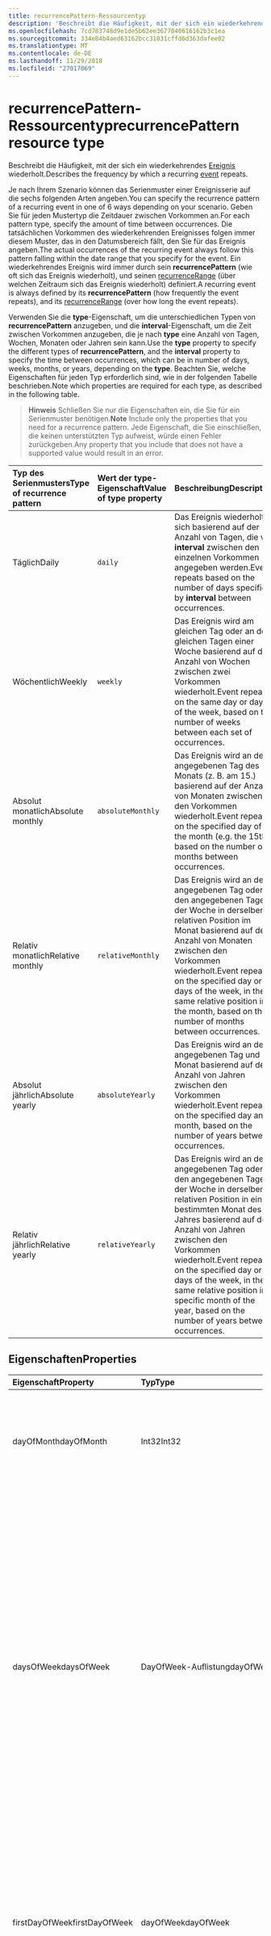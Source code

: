 ```yaml
---
title: recurrencePattern-Ressourcentyp
description: 'Beschreibt die Häufigkeit, mit der sich ein wiederkehrendes Ereignis wiederholt. '
ms.openlocfilehash: 7cd783748d9e1de5b62ee3677040616162b3c1ea
ms.sourcegitcommit: 334e84b4aed63162bcc31831cffd6d363dafee02
ms.translationtype: MT
ms.contentlocale: de-DE
ms.lasthandoff: 11/29/2018
ms.locfileid: "27017069"
---
```

# <a name="recurrencepattern-resource-type"></a><span data-ttu-id="de213-103">recurrencePattern-Ressourcentyp</span><span class="sxs-lookup"><span data-stu-id="de213-103">recurrencePattern resource type</span></span>

<span data-ttu-id="de213-104">Beschreibt die Häufigkeit, mit der sich ein wiederkehrendes [Ereignis](event.md) wiederholt.</span><span class="sxs-lookup"><span data-stu-id="de213-104">Describes the frequency by which a recurring [event](event.md) repeats.</span></span> 

<span data-ttu-id="de213-105">Je nach Ihrem Szenario können das Serienmuster einer Ereignisserie auf die sechs folgenden Arten angeben.</span><span class="sxs-lookup"><span data-stu-id="de213-105">You can specify the recurrence pattern of a recurring event in one of 6 ways depending on your scenario.</span></span> <span data-ttu-id="de213-106">Geben Sie für jeden Mustertyp die Zeitdauer zwischen Vorkommen an.</span><span class="sxs-lookup"><span data-stu-id="de213-106">For each pattern type, specify the amount of time between occurrences.</span></span> <span data-ttu-id="de213-107">Die tatsächlichen Vorkommen des wiederkehrenden Ereignisses folgen immer diesem Muster, das in den Datumsbereich fällt, den Sie für das Ereignis angeben.</span><span class="sxs-lookup"><span data-stu-id="de213-107">The actual occurrences of the recurring event always follow this pattern falling within the date range that you specify for the event.</span></span> <span data-ttu-id="de213-108">Ein wiederkehrendes Ereignis wird immer durch sein **recurrencePattern** (wie oft sich das Ereignis wiederholt), und seinen [recurrenceRange](recurrencerange.md) (über welchen Zeitraum sich das Ereignis wiederholt) definiert.</span><span class="sxs-lookup"><span data-stu-id="de213-108">A recurring event is always defined by its **recurrencePattern** (how frequently the event repeats), and its [recurrenceRange](recurrencerange.md) (over how long the event repeats).</span></span>

<span data-ttu-id="de213-109">Verwenden Sie die **type**-Eigenschaft, um die unterschiedlichen Typen von **recurrencePattern** anzugeben, und die **interval**-Eigenschaft, um die Zeit zwischen Vorkommen anzugeben, die je nach **type** eine Anzahl von Tagen, Wochen, Monaten oder Jahren sein kann.</span><span class="sxs-lookup"><span data-stu-id="de213-109">Use the **type** property to specify the different types of **recurrencePattern**, and the **interval** property to specify the time between occurrences, which can be in number of days, weeks, months, or years, depending on the **type**.</span></span> <span data-ttu-id="de213-110">Beachten Sie, welche Eigenschaften für jeden Typ erforderlich sind, wie in der folgenden Tabelle beschrieben.</span><span class="sxs-lookup"><span data-stu-id="de213-110">Note which properties are required for each type, as described in the following table.</span></span>

> <span data-ttu-id="de213-111">**Hinweis** Schließen Sie nur die Eigenschaften ein, die Sie für ein Serienmuster benötigen.</span><span class="sxs-lookup"><span data-stu-id="de213-111">**Note** Include only the properties that you need for a recurrence pattern.</span></span> <span data-ttu-id="de213-112">Jede Eigenschaft, die Sie einschließen, die keinen unterstützten Typ aufweist, würde einen Fehler zurückgeben.</span><span class="sxs-lookup"><span data-stu-id="de213-112">Any property that you include that does not have a supported value would result in an error.</span></span>

| <span data-ttu-id="de213-113">Typ des Serienmusters</span><span class="sxs-lookup"><span data-stu-id="de213-113">Type of recurrence pattern</span></span> | <span data-ttu-id="de213-114">Wert der type-Eigenschaft</span><span class="sxs-lookup"><span data-stu-id="de213-114">Value of type property</span></span> | <span data-ttu-id="de213-115">Beschreibung</span><span class="sxs-lookup"><span data-stu-id="de213-115">Description</span></span> | <span data-ttu-id="de213-116">Beispiel</span><span class="sxs-lookup"><span data-stu-id="de213-116">Example</span></span> | <span data-ttu-id="de213-117">Erforderliche Eigenschaften</span><span class="sxs-lookup"><span data-stu-id="de213-117">Required properties</span></span> |
|:---------------|:--------|:--------|:--------|:----------|
| <span data-ttu-id="de213-118">Täglich</span><span class="sxs-lookup"><span data-stu-id="de213-118">Daily</span></span> | `daily` | <span data-ttu-id="de213-119">Das Ereignis wiederholt sich basierend auf der Anzahl von Tagen, die von **interval** zwischen den einzelnen Vorkommen angegeben werden.</span><span class="sxs-lookup"><span data-stu-id="de213-119">Event repeats based on the number of days specified by **interval** between occurrences.</span></span> | <span data-ttu-id="de213-120">Ereignis alle 3 Tage wiederholen</span><span class="sxs-lookup"><span data-stu-id="de213-120">Repeat event every 3 days.</span></span> | <span data-ttu-id="de213-121">**type**, **interval**</span><span class="sxs-lookup"><span data-stu-id="de213-121">**type**, **interval**</span></span> |
| <span data-ttu-id="de213-122">Wöchentlich</span><span class="sxs-lookup"><span data-stu-id="de213-122">Weekly</span></span> | `weekly` | <span data-ttu-id="de213-123">Das Ereignis wird am gleichen Tag oder an den gleichen Tagen einer Woche basierend auf der Anzahl von Wochen zwischen zwei Vorkommen wiederholt.</span><span class="sxs-lookup"><span data-stu-id="de213-123">Event repeats on the same day or days of the week, based on the number of weeks between each set of occurrences.</span></span> | <span data-ttu-id="de213-124">Ereignis jeden Montag und Dienstag wiederholen</span><span class="sxs-lookup"><span data-stu-id="de213-124">Repeat event Monday and Tuesday of every other week.</span></span> | <span data-ttu-id="de213-125">**type**, **interval**, **daysOfWeek**, **firstDayOfWeek**</span><span class="sxs-lookup"><span data-stu-id="de213-125">**type**, **interval**, **daysOfWeek**, **firstDayOfWeek**</span></span> |
| <span data-ttu-id="de213-126">Absolut monatlich</span><span class="sxs-lookup"><span data-stu-id="de213-126">Absolute monthly</span></span> | `absoluteMonthly` | <span data-ttu-id="de213-127">Das Ereignis wird an dem angegebenen Tag des Monats (z. B. am 15.) basierend auf der Anzahl von Monaten zwischen den Vorkommen wiederholt.</span><span class="sxs-lookup"><span data-stu-id="de213-127">Event repeats on the specified day of the month (e.g. the 15th), based on the number of months between occurrences.</span></span> | <span data-ttu-id="de213-128">Ereignis vierteljährlich (alle 3 Monate) am 15. wiederholen</span><span class="sxs-lookup"><span data-stu-id="de213-128">Repeat event quarterly (every 3 months) on the 15th.</span></span> | <span data-ttu-id="de213-129">**type**, **interval**, **dayOfMonth**</span><span class="sxs-lookup"><span data-stu-id="de213-129">**type**, **interval**, **dayOfMonth**</span></span> |
| <span data-ttu-id="de213-130">Relativ monatlich</span><span class="sxs-lookup"><span data-stu-id="de213-130">Relative monthly</span></span> | `relativeMonthly` | <span data-ttu-id="de213-131">Das Ereignis wird an dem angegebenen Tag oder an den angegebenen Tagen der Woche in derselben relativen Position im Monat basierend auf der Anzahl von Monaten zwischen den Vorkommen wiederholt.</span><span class="sxs-lookup"><span data-stu-id="de213-131">Event repeats on the specified day or days of the week, in the same relative position in the month, based on the number of months between occurrences.</span></span> | <span data-ttu-id="de213-132">Ereignis am zweiten Donnerstag oder Freitag alle drei Monate wiederholen</span><span class="sxs-lookup"><span data-stu-id="de213-132">Repeat event on the second Thursday or Friday every three months.</span></span> | <span data-ttu-id="de213-133">**type**, **interval**, **daysOfWeek**</span><span class="sxs-lookup"><span data-stu-id="de213-133">**type**, **interval**, **daysOfWeek**</span></span> |
| <span data-ttu-id="de213-134">Absolut jährlich</span><span class="sxs-lookup"><span data-stu-id="de213-134">Absolute yearly</span></span> | `absoluteYearly` | <span data-ttu-id="de213-135">Das Ereignis wird an dem angegebenen Tag und Monat basierend auf der Anzahl von Jahren zwischen den Vorkommen wiederholt.</span><span class="sxs-lookup"><span data-stu-id="de213-135">Event repeats on the specified day and month, based on the number of years between occurrences.</span></span> | <span data-ttu-id="de213-136">Ereignis am 15. März alle 3 Jahre wiederholen</span><span class="sxs-lookup"><span data-stu-id="de213-136">Repeat event on the 15th of March every 3 years.</span></span> | <span data-ttu-id="de213-137">**type**, **interval**, **dayOfMonth**, **month**</span><span class="sxs-lookup"><span data-stu-id="de213-137">**type**, **interval**, **dayOfMonth**, **month**</span></span> |
| <span data-ttu-id="de213-138">Relativ jährlich</span><span class="sxs-lookup"><span data-stu-id="de213-138">Relative yearly</span></span> | `relativeYearly` | <span data-ttu-id="de213-139">Das Ereignis wird an dem angegebenen Tag oder an den angegebenen Tagen der Woche in derselben relativen Position in einem bestimmten Monat des Jahres basierend auf der Anzahl von Jahren zwischen den Vorkommen wiederholt.</span><span class="sxs-lookup"><span data-stu-id="de213-139">Event repeats on the specified day or days of the week, in the same relative position in a specific month of the year, based on the number of years between occurrences.</span></span> | <span data-ttu-id="de213-140">Ereignis am zweiten Donnerstag oder Freitag jeden November alle 3 Jahre wiederholen</span><span class="sxs-lookup"><span data-stu-id="de213-140">Repeat event on the second Thursday or Friday of every November every 3 years.</span></span> | <span data-ttu-id="de213-141">**type**, **interval**, **daysOfWeek**, **month**</span><span class="sxs-lookup"><span data-stu-id="de213-141">**type**, **interval**, **daysOfWeek**, **month**</span></span> |


## <a name="properties"></a><span data-ttu-id="de213-142">Eigenschaften</span><span class="sxs-lookup"><span data-stu-id="de213-142">Properties</span></span>
| <span data-ttu-id="de213-143">Eigenschaft</span><span class="sxs-lookup"><span data-stu-id="de213-143">Property</span></span>     | <span data-ttu-id="de213-144">Typ</span><span class="sxs-lookup"><span data-stu-id="de213-144">Type</span></span>   |<span data-ttu-id="de213-145">Beschreibung</span><span class="sxs-lookup"><span data-stu-id="de213-145">Description</span></span>|
|:---------------|:--------|:----------|
|<span data-ttu-id="de213-146">dayOfMonth</span><span class="sxs-lookup"><span data-stu-id="de213-146">dayOfMonth</span></span>|<span data-ttu-id="de213-147">Int32</span><span class="sxs-lookup"><span data-stu-id="de213-147">Int32</span></span>|<span data-ttu-id="de213-148">Der Tag des Monats, an dem das Ereignis stattfindet.</span><span class="sxs-lookup"><span data-stu-id="de213-148">The day of the month on which the event occurs.</span></span> <span data-ttu-id="de213-149">Erforderlich, wenn **type** `absoluteMonthly` oder `absoluteYearly` ist.</span><span class="sxs-lookup"><span data-stu-id="de213-149">Required if **type** is `absoluteMonthly` or `absoluteYearly`.</span></span> |
|<span data-ttu-id="de213-150">daysOfWeek</span><span class="sxs-lookup"><span data-stu-id="de213-150">daysOfWeek</span></span>|<span data-ttu-id="de213-151">DayOfWeek-Auflistung</span><span class="sxs-lookup"><span data-stu-id="de213-151">dayOfWeek collection</span></span>|<span data-ttu-id="de213-152">Eine Auflistung der Tage der Woche, an denen das Ereignis stattfindet.</span><span class="sxs-lookup"><span data-stu-id="de213-152">A collection of the days of the week on which the event occurs.</span></span> <span data-ttu-id="de213-153">Die möglichen Werte sind: `sunday`, `monday`, `tuesday`, `wednesday`, `thursday`, `friday`, `saturday`.</span><span class="sxs-lookup"><span data-stu-id="de213-153">The possible values are: `sunday`, `monday`, `tuesday`, `wednesday`, `thursday`, `friday`, `saturday`.</span></span> <br><span data-ttu-id="de213-154">Wenn **type** `relativeMonthly` oder `relativeYearly` ist und **daysOfWeek** mehr als einen Tag angibt, fällt das Ereignis auf den ersten Tag, der dem Muster entspricht.</span><span class="sxs-lookup"><span data-stu-id="de213-154">If **type** is `relativeMonthly` or `relativeYearly`, and **daysOfWeek** specifies more than one day, the event falls on the first day that satisfies the pattern.</span></span> <br> <span data-ttu-id="de213-155">Erforderlich, wenn **type** `weekly`, `relativeMonthly` oder `relativeYearly` ist.</span><span class="sxs-lookup"><span data-stu-id="de213-155">Required if **type** is `weekly`, `relativeMonthly`, or `relativeYearly`.</span></span>|
|<span data-ttu-id="de213-156">firstDayOfWeek</span><span class="sxs-lookup"><span data-stu-id="de213-156">firstDayOfWeek</span></span>|<span data-ttu-id="de213-157">dayOfWeek</span><span class="sxs-lookup"><span data-stu-id="de213-157">dayOfWeek</span></span>|<span data-ttu-id="de213-158">Der erste Tag der Woche.</span><span class="sxs-lookup"><span data-stu-id="de213-158">The first day of the week.</span></span> <span data-ttu-id="de213-159">Die möglichen Werte sind: `sunday`, `monday`, `tuesday`, `wednesday`, `thursday`, `friday`, `saturday`.</span><span class="sxs-lookup"><span data-stu-id="de213-159">The possible values are: `sunday`, `monday`, `tuesday`, `wednesday`, `thursday`, `friday`, `saturday`.</span></span> <span data-ttu-id="de213-160">Der Standardwert lautet `sunday`.</span><span class="sxs-lookup"><span data-stu-id="de213-160">Default is `sunday`.</span></span> <span data-ttu-id="de213-161">Erforderlich, wenn **type** `weekly` ist.</span><span class="sxs-lookup"><span data-stu-id="de213-161">Required if **type** is `weekly`.</span></span> |
|<span data-ttu-id="de213-162">Index</span><span class="sxs-lookup"><span data-stu-id="de213-162">index</span></span>|<span data-ttu-id="de213-163">weekIndex</span><span class="sxs-lookup"><span data-stu-id="de213-163">weekIndex</span></span>|<span data-ttu-id="de213-164">Gibt an, in welcher Instanz der zulässigen Tage, die unter **daysOfsWeek** angegeben sind, das Ereignis eintritt, ausgehend von der ersten Instanz des Monats gezählt.</span><span class="sxs-lookup"><span data-stu-id="de213-164">Specifies on which instance of the allowed days specified in **daysOfsWeek** the event occurs, counted from the first instance in the month.</span></span> <span data-ttu-id="de213-165">Die möglichen Werte sind: `first`, `second`, `third`, `fourth`, `last`.</span><span class="sxs-lookup"><span data-stu-id="de213-165">The possible values are: `first`, `second`, `third`, `fourth`, `last`.</span></span> <span data-ttu-id="de213-166">Der Standardwert lautet `first`.</span><span class="sxs-lookup"><span data-stu-id="de213-166">Default is `first`.</span></span> <span data-ttu-id="de213-167">Optional; wird verwendet, wenn **type** `relativeMonthly` oder `relativeYearly` ist.</span><span class="sxs-lookup"><span data-stu-id="de213-167">Optional and used if **type** is `relativeMonthly` or `relativeYearly`.</span></span> |
|<span data-ttu-id="de213-168">Intervall</span><span class="sxs-lookup"><span data-stu-id="de213-168">interval</span></span>|<span data-ttu-id="de213-169">Int32</span><span class="sxs-lookup"><span data-stu-id="de213-169">Int32</span></span>|<span data-ttu-id="de213-170">Die Anzahl von Einheiten zwischen den Vorkommen, wobei Einheiten je nach **type** in Tagen, Wochen, Monaten oder Jahren angegeben werden können.</span><span class="sxs-lookup"><span data-stu-id="de213-170">The number of units between occurrences, where units can be in days, weeks, months, or years, depending on the **type**.</span></span> <span data-ttu-id="de213-171">Erforderlich.</span><span class="sxs-lookup"><span data-stu-id="de213-171">Required.</span></span> |
|<span data-ttu-id="de213-172">Monat</span><span class="sxs-lookup"><span data-stu-id="de213-172">month</span></span>|<span data-ttu-id="de213-173">Int32</span><span class="sxs-lookup"><span data-stu-id="de213-173">Int32</span></span>|<span data-ttu-id="de213-174">Der Monat, in dem das Ereignis stattfindet.</span><span class="sxs-lookup"><span data-stu-id="de213-174">The month in which the event occurs.</span></span>  <span data-ttu-id="de213-175">Dies ist eine Zahl zwischen 1 und 12.</span><span class="sxs-lookup"><span data-stu-id="de213-175">This is a number from 1 to 12.</span></span>|
|<span data-ttu-id="de213-176">Typ</span><span class="sxs-lookup"><span data-stu-id="de213-176">type</span></span>|<span data-ttu-id="de213-177">recurrencePatternType</span><span class="sxs-lookup"><span data-stu-id="de213-177">recurrencePatternType</span></span>|<span data-ttu-id="de213-178">Typ des Serienmusters: `daily`, `weekly`, `absoluteMonthly`, `relativeMonthly`, `absoluteYearly`, `relativeYearly`.</span><span class="sxs-lookup"><span data-stu-id="de213-178">The recurrence pattern type: `daily`, `weekly`, `absoluteMonthly`, `relativeMonthly`, `absoluteYearly`, `relativeYearly`.</span></span> <span data-ttu-id="de213-179">Erforderlich.</span><span class="sxs-lookup"><span data-stu-id="de213-179">Required.</span></span>|

## <a name="json-representation"></a><span data-ttu-id="de213-180">JSON-Darstellung</span><span class="sxs-lookup"><span data-stu-id="de213-180">JSON representation</span></span>

<span data-ttu-id="de213-181">Es folgt eine JSON-Darstellung der Ressource.</span><span class="sxs-lookup"><span data-stu-id="de213-181">Here is a JSON representation of the resource</span></span>

<!-- {
  "blockType": "resource",
  "optionalProperties": [

  ],
  "@odata.type": "microsoft.graph.recurrencePattern"
}-->

```json
{
  "dayOfMonth": 1024,
  "daysOfWeek": ["String"],
  "firstDayOfWeek": "String",
  "index": "String",
  "interval": 1024,
  "month": 1024,
  "type": "String"
}

```

<!-- uuid: 8fcb5dbc-d5aa-4681-8e31-b001d5168d79
2015-10-25 14:57:30 UTC -->
<!-- {
  "type": "#page.annotation",
  "description": "recurrencePattern resource",
  "keywords": "",
  "section": "documentation",
  "suppressions": [
    "Warning: /api-reference/v1.0/resources/recurrencepattern.md/microsoft.graph.recurrencePattern/daysOfWeek:
      Inconsistent types between parameter (String) and table (Object)"
  ],
  "tocPath": ""
}-->
